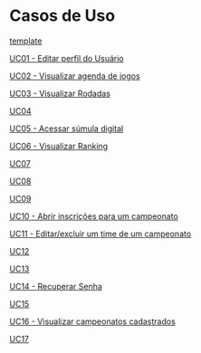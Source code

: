 # Casos de Uso

<p><a href = "../template"> template</a></p>
<p><a href = "../uc01"> UC01 - Editar perfil do Usuário</a></p>
<p><a href = "../uc02"> UC02 - Visualizar agenda de jogos</a></p>
<p><a href = "../uc03"> UC03 - Visualizar Rodadas</a></p>
<p><a href = "../uc04"> UC04 </a></p>
<p><a href = "../uc05"> UC05 - Acessar súmula digital</a></p>
<p><a href = "../uc06"> UC06 - Visualizar Ranking</a></p>
<p><a href = "../uc07"> UC07</a></p>
<p><a href = "../uc08"> UC08</a></p>
<p><a href = "../uc09"> UC09</a></p>
<p><a href = "../uc10"> UC10 - Abrir inscrições para um campeonato</a></p>
<p><a href = "../uc11"> UC11 - Editar/excluir um time de um campeonato</a></p>
<p><a href = "../uc12"> UC12</a></p>
<p><a href = "../uc13"> UC13</a></p>
<p><a href = "../uc14"> UC14 - Recuperar Senha</a></p>
<p><a href = "../uc15"> UC15</a></p>
<p><a href = "../uc16"> UC16 - Visualizar campeonatos cadastrados</a></p>
<p><a href = "../uc17"> UC17</a></p>